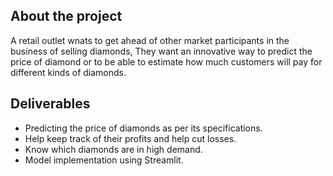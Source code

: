 ## About the project

A retail outlet wnats to get ahead of other market participants in the business of selling diamonds, They want an innovative way to predict the price of diamond or to be able to estimate how much customers will pay for different kinds of diamonds.

## Deliverables

- Predicting the price of diamonds as per its specifications.
- Help keep track of their profits and help cut losses.
- Know which diamonds are in high demand.
- Model implementation using Streamlit.
